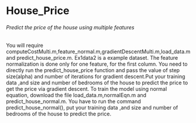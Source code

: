 # House_Price
###### Predict the price of the house using multiple features
You will require computeCostMulti.m,feature_normal.m,gradientDescentMulti.m,load_data.m and predict_house_price.m. Ex1data2 is a example dataset. 
The feature normalization is done only for one feature, for the first column. You need to directly run the predict_house_price function and pass the value of step size(alpha) and number of iterations for gradient descent.Put your training data ,and size and number of bedrooms of the house to predict the price to get the price via gradient descent.
To train the model using normal equation, download the file load_data.m,normalEqn.m and predict_house_normal.m. You have to run the command predict_house_normal(), put your training data ,and size and number of bedrooms of the house to predict the price.  
